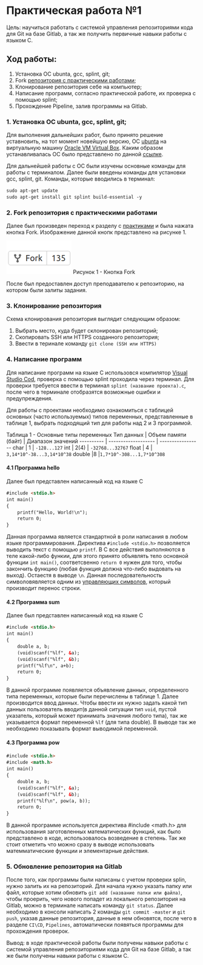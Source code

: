 # Практическая работа №1

Цель: научиться работать с системой управления репозиториями кода для Git на базе Gitlab, а так же получить первичные навыки работы с языком C.

## Ход работы:
1. Установка ОС ubunta, gcc, splint, git;
2. Fork [репозитория с практическими работами](https://gitlab.com/tusur_fb_timp/practices);
3. Клонирование репозитория себе на компьютер;
4. Написание программ, согласно практической работе, их проверка с помощью splint;
5. Прохождение Pipeline, залив программы на Gitlab.

### 1. Установка ОС ubunta, gcc, splint, git;

Для выполнения дальнейших работ, было принято решение уставновить, на тот момент новейшую версию, ОС [ubunta](https://ubuntu.com/#download) на виртуальную машину [Oracle VM Virtual Box](https://virtual-box.ru/). Каким образом устанавливалась ОС было представлено по данной [ссылке](https://lumpics.ru/how-install-ubuntu-on-virtualbox-virtual-machine/).

Для дальнейшей работы с ОС были изучены основные команды для работы с терминалом. Далее были введены команды для установки gcc, splint, git.
Команды, которые вводились в терминал:
```html
sudo apt-get update
sudo apt-get install git splint build-essential -y
```
### 2. Fork репозитория с практическими работами

Далее был произведен переход к разделу с [практиками](https://gitlab.com/tusur_fb_timp/practices) и была нажата кнопка Fork. Изображение данной кнопк представлено на рисунке 1.

![](/pr1/Images/1.jpg)
Рисунок 1 - Кнопка Fork

После был предоставлен доступ преподавателю к репозиторию, на котором были залиты задания.

### 3. Клонирование репозитория

Схема клонирования репозитория выглядит следующим образом:
1. Выбрать место, куда будет склонирован репозиторий;
2. Скопировать SSH или HTTPS созданного репозитория;
3. Ввести в теринале команду `git clone (SSH или HTTPS)`

### 4. Написание программ

Для написание программ на языке С использовся компилятор [Visual Studio Cod](https://code.visualstudio.com/), проверка с помощью splint проходила через терминал. Для проверки требуется ввести в терминал `splint (название проекта).c`, после чего в терминале отобразятся возможные ошибки и предупреждения.

Для работы с проектами необходимо ознакомиться с таблицей основных (часто используемых) типов переменных, представленные в таблице 1, выбрать подходящий тип для работы над 2 и 3 программой.

Таблица 1 - Основные типы переменных
Тип данных | Объем памяти (байт) | Диапазон значений
---------- | ------------------- | -----------------
char       |          1          | `-128...127`
int        | 2(4)                | `-32768...32767`
float      | 4                   | `3,14*10^-38...3,14*10^38`
double     |8                    |`1,7*10^-308...1,7*10^308`

#### 4.1 Программа hello

Далее был представлен написанный код на языке С
``` html
#include <stdio.h>
int main()
{
    printf("Hello, World!\n");
    return 0;
}
```
Данная программа является стандартной в роли написания в любом языке программирования. Директива `#include <stdio.h>` позволяется выводить текст с помощью `printf`. В С все действия выполняются в теле какой-либо функии, для этого принято объявлять тело основной функции `int main()`, соответсвенно `return 0` нужен для того, чтобы закончить функцию (любая функция должна что-либо выдовать на выход). Остаестя в выводе `\n`. Данная последовательность символовявляется одним из [управляющих символов](https://prog-cpp.ru/c-input-output/), который производит перенос строки.

#### 4.2 Программа sum

Далее был представлен написанный код на языке С
``` html
#include <stdio.h>
int main()
{
    double a, b;
    (void)scanf("%lf", &a);
    (void)scanf("%lf", &b);
    printf("%lf\n", a+b);
    return 0;
}
```

В данной программе появляется объявление данных, определенного типа переменных, которые были перечислены в таблице 1. Далее производится ввод данных. Чтобы ввести их нужно задать какой тип данных пользователь вводит(в данной ситуации тип `void`, пустой указатель, который может принимать значения любого типа), так же указывается формат переменной `%lf` (для типа double). В выводе так же необходимо показывать формат выводимой переменной.

#### 4.3 Программа pow

``` html
#include <stdio.h>
#include <math.h>
int main()
{
    double a, b;
    (void)scanf("%lf", &a);
    (void)scanf("%lf", &b);
    printf("%lf\n", pow(a, b));
    return 0;
}
```

В данной программе используется директива #include <math.h> для использования заготовленных математических функций, как было представлено в коде, использовалось возведение в степень. Так же стоит отметить что можно сразу в выводе использовать матемматические функции и элементарные действия.

### 5. Обновление репозитория на Gitlab

После того, как программы были написаны с учетом проверки splin, нужно залить их на репозиторий. Для начала нужно указать папку или файл, которые хотим обновить `git add (название папки или файла)`, чтобы проерить, чего нового попадет из локального репозитория на Gitlab, можно в терминале написать команду `git status`. Далее необходимо в консоли написать 2 команды `git commit -master` и `git push`, указав данные репозитория, данные в нем обновятся, после чего в разделе `CI\CD`, `Pipelines`, автоматически появяться программы для прохождения проверок.

Вывод: в ходе практической работы были получены навыки работы с системой управления репозиториями кода для Git на базе Gitlab, а так же были получены навыки работы с языком С.